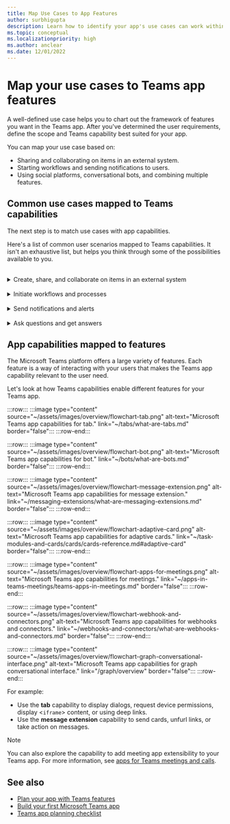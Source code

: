 ```yaml
---
title: Map Use Cases to App Features
author: surbhigupta
description: Learn how to identify your app's use cases can work within the Teams experience, app features, and capabilities, and map common use cases with capabilities.
ms.topic: conceptual
ms.localizationpriority: high
ms.author: anclear
ms.date: 12/01/2022
---
```

# Map your use cases to Teams app features

A well-defined use case helps you to chart out the framework of features you want in the Teams app. After you've determined the user requirements, define the scope and Teams capability best suited for your app.

You can map your use case based on:

* Sharing and collaborating on items in an external system.
* Starting workflows and sending notifications to users.
* Using social platforms, conversational bots, and combining multiple features.

## Common use cases mapped to Teams capabilities

The next step is to match use cases with app capabilities.

Here's a list of common user scenarios mapped to Teams capabilities. It isn't an exhaustive list, but helps you think through some of the possibilities available to you.
</br>
</br>
<details>
<summary>Create, share, and collaborate on items in an external system</summary>

Apps to interact with your data

| **If you want to...** | **Try ...** |
| --- | --- |
| Search external systems and share the results as an interactive card. | Message extensions with search commands |
| Collect information to insert into a data store or run advanced searches. | Message extensions with action commands |
| Create embedded web experiences to view, work with and share data. | Tabs |
| Push data and send data out of the Teams client. | Connectors and webhooks|
| Interactive modal forms from wherever you need them to collect or display information. | Dialogs (referred as task modules in TeamsJS v1.x) |

</details>
</br>
<details>
<summary>Initiate workflows and processes</summary>

A quick way to start a process or workflow in an external system.

| **If you want to...** | **Try ...** |
| --- | --- |
| Trigger messages, allowing your users to quickly send the contents of a message to your web services. | Message extensions action commands |
| Open messages from a tab, a bot, or a message extension to collect information before initiating a workflow. | Dialogs (referred as task modules in TeamsJS v1.x) |
| Interact with your users through text and rich cards. | Conversational bots |
| A good choice for a simple back-and-forth interaction when you don't need to build an entire conversational bot. |  Outgoing webhooks |

</details>
</br>
<details>
<summary>Send notifications and alerts</summary>

Send asynchronous notifications and alerts to your users in Teams.

| **If you want to...** | **Try ...** |
| --- | --- |
| Send proactive notifications to inform users about news, events, requests, and reminders that require users’ immediate attention or specific actions in the activity feed. | Microsoft Graph API (`sendActivityNotification`) |
| Send interactive messages to groups, channels, or individual users. | Conversational bots |
| Permit a channel to subscribe to receive messages. A connector lets users tailor the subscription with a configuration page. | Connectors and incoming webhooks |

</details>
</br>
<details>
<summary>Ask questions and get answers</summary>

Connect with your users and resolve their queries

| **If you want to...** | **Try ...** |
| --- | --- |
| Natural language processing, AI, machine learning, and all the buzzwords. Use a bot powered by the intelligent cloud to connect your users to the answers they need. | Conversational bots |
| Embed your existing web portal in Teams or create a Teams-specific version for added functionality. | Tabs |

</details>

## App capabilities mapped to features

The Microsoft Teams platform offers a large variety of features. Each feature is a way of interacting with your users that makes the Teams app capability relevant to the user need.

Let's look at how Teams capabilities enable different features for your Teams app.

:::row:::
      :::image type="content" source="~/assets/images/overview/flowchart-tab.png" alt-text="Microsoft Teams app capabilities for tab." link="~/tabs/what-are-tabs.md" border="false":::
:::row-end:::

:::row:::
      :::image type="content" source="~/assets/images/overview/flowchart-bot.png" alt-text="Microsoft Teams app capabilities for bot." link="~/bots/what-are-bots.md" border="false":::
:::row-end:::

:::row:::
      :::image type="content" source="~/assets/images/overview/flowchart-message-extension.png" alt-text="Microsoft Teams app capabilities for message extension." link="~/messaging-extensions/what-are-messaging-extensions.md" border="false":::
:::row-end:::

:::row:::
      :::image type="content" source="~/assets/images/overview/flowchart-adaptive-card.png" alt-text="Microsoft Teams app capabilities for adaptive cards." link="~/task-modules-and-cards/cards/cards-reference.md#adaptive-card" border="false":::
:::row-end:::

:::row:::
      :::image type="content" source="~/assets/images/overview/flowchart-apps-for-meetings.png" alt-text="Microsoft Teams app capabilities for meetings." link="~/apps-in-teams-meetings/teams-apps-in-meetings.md" border="false":::
:::row-end:::

:::row:::
      :::image type="content" source="~/assets/images/overview/flowchart-webhook-and-connectors.png" alt-text="Microsoft Teams app capabilities for webhooks and connectors." link="~/webhooks-and-connectors/what-are-webhooks-and-connectors.md" border="false":::
:::row-end:::

:::row:::
      :::image type="content" source="~/assets/images/overview/flowchart-graph-conversational-interface.png" alt-text="Microsoft Teams app capabilities for graph conversational interface." link="/graph/overview" border="false":::
:::row-end:::

For example:

* Use the **tab** capability to display dialogs, request device permissions, display <`iframe`> content, or using deep links.
* Use the **message extension** capability to send cards, unfurl links, or take action on messages.

> [!NOTE]
> You can also explore the capability to add meeting app extensibility to your Teams app. For more information, see [apps for Teams meetings and calls](../../apps-in-teams-meetings/teams-apps-in-meetings.md).

## See also

* [Plan your app with Teams features](../app-fundamentals-overview.md)
* [Build your first Microsoft Teams app](../../get-started/get-started-overview.md)
* [Teams app planning checklist](planning-checklist.md)

